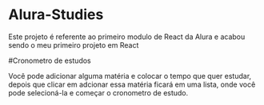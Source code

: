 # Alura-Studies

Este projeto é referente ao primeiro modulo de React da Alura e acabou sendo o meu primeiro projeto em React

#Cronometro de estudos

Você pode adicionar alguma matéria e colocar o tempo que quer estudar, depois que clicar em adcionar essa matéria ficará em uma lista, onde você pode selecioná-la e começar o cronometro de estudo.
